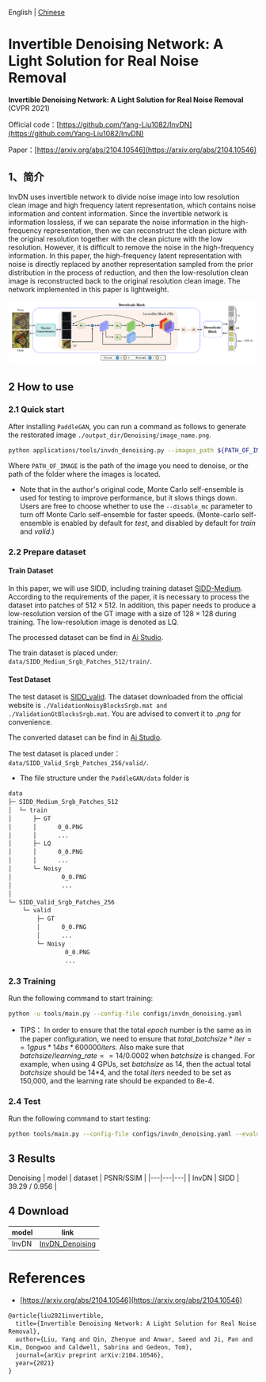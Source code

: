 English | [Chinese](../../zh_CN/tutorials/invdn.md)

# Invertible Denoising Network: A Light Solution for Real Noise Removal

**Invertible Denoising Network: A Light Solution for Real Noise Removal** (CVPR 2021)

Official code：[https://github.com/Yang-Liu1082/InvDN](https://github.com/Yang-Liu1082/InvDN)

Paper：[https://arxiv.org/abs/2104.10546](https://arxiv.org/abs/2104.10546)

## 1、简介

InvDN uses invertible network to divide noise image into low resolution clean image and high frequency latent representation, which contains noise information and content information. Since the invertible network is information lossless, if we can separate the noise information in the high-frequency representation, then we can reconstruct the clean picture with the original resolution together with the clean picture with the low resolution. However, it is difficult to remove the noise in the high-frequency information. In this paper, the high-frequency latent representation with noise is directly replaced by another representation sampled from the prior distribution in the process of reduction, and then the low-resolution clean image is reconstructed back to the original resolution clean image. The network implemented in this paper is lightweight.

![](../../imgs/invdn.png)


## 2 How to use

### 2.1 Quick start

After installing `PaddleGAN`, you can run a command as follows to generate the restorated image `./output_dir/Denoising/image_name.png`.

```sh
python applications/tools/invdn_denoising.py --images_path ${PATH_OF_IMAGE}
```

Where `PATH_OF_IMAGE` is the path of the image you need to denoise, or the path of the folder where the images is located.

- Note that in the author's original code, Monte Carlo self-ensemble is used for testing to improve performance, but it slows things down. Users are free to choose whether to use the `--disable_mc` parameter to turn off Monte Carlo self-ensemble for faster speeds. (Monte-carlo self-ensemble is enabled by default for $test$, and disabled by default for $train$ and $valid$.)

### 2.2 Prepare dataset

#### **Train Dataset**

In this paper, we will use SIDD, including training dataset [SIDD-Medium](https://www.eecs.yorku.ca/~kamel/sidd/dataset.php). According to the requirements of the paper, it is necessary to process the dataset into patches of $512 \times 512$. In addition, this paper needs to produce a low-resolution version of the GT image with a size of $128 \times 128$ during training. The low-resolution image is denoted as LQ.

The processed dataset can be find in [Ai Studio](https://aistudio.baidu.com/aistudio/datasetdetail/172084).

The train dataset is placed under: `data/SIDD_Medium_Srgb_Patches_512/train/`.

#### **Test Dataset**

The test dataset is [SIDD_valid](https://www.eecs.yorku.ca/~kamel/sidd/dataset.php). The dataset downloaded from the official website is `./ValidationNoisyBlocksSrgb.mat and ./ValidationGtBlocksSrgb.mat`. You are advised to convert it to $.png$ for convenience.

The converted dataset can be find in [Ai Studio](https://aistudio.baidu.com/aistudio/datasetdetail/172069).

The test dataset is placed under：`data/SIDD_Valid_Srgb_Patches_256/valid/`.

- The file structure under the `PaddleGAN/data` folder is
```sh
data
├─ SIDD_Medium_Srgb_Patches_512
│  └─ train
│      ├─ GT
│      │      0_0.PNG
│      │      ...
│      ├─ LQ
│      │      0_0.PNG
│      │      ...
│      └─ Noisy
│              0_0.PNG
│              ...
│
└─ SIDD_Valid_Srgb_Patches_256
    └─ valid
        ├─ GT
        │      0_0.PNG
        │      ...
        └─ Noisy
                0_0.PNG
                ...
```

### 2.3 Training

Run the following command to start training:
```sh
python -u tools/main.py --config-file configs/invdn_denoising.yaml
```
- TIPS：
In order to ensure that the total $epoch$ number is the same as in the paper configuration, we need to ensure that $total\_batchsize*iter == 1gpus*14bs*600000iters$. Also make sure that $batchsize/learning\_rate == 14/0.0002$ when $batchsize$ is changed.
For example, when using 4 GPUs, set $batchsize$ as 14, then the actual total $batchsize$ should be 14*4, and the total $iters$ needed to be set as 150,000, and the learning rate should be expanded to 8e-4.

### 2.4 Test

Run the following command to start testing:
```sh
python tools/main.py --config-file configs/invdn_denoising.yaml --evaluate-only --load ${PATH_OF_WEIGHT}
```

## 3 Results

Denoising
| model | dataset | PSNR/SSIM |
|---|---|---|
| InvDN | SIDD |  39.29 / 0.956 |


## 4 Download

| model | link |
|---|---|
| InvDN| [InvDN_Denoising](https://paddlegan.bj.bcebos.com/models/InvDN_Denoising.pdparams) |



# References

- [https://arxiv.org/abs/2104.10546](https://arxiv.org/abs/2104.10546)

```
@article{liu2021invertible,
  title={Invertible Denoising Network: A Light Solution for Real Noise Removal},
  author={Liu, Yang and Qin, Zhenyue and Anwar, Saeed and Ji, Pan and Kim, Dongwoo and Caldwell, Sabrina and Gedeon, Tom},
  journal={arXiv preprint arXiv:2104.10546},
  year={2021}
}
```
